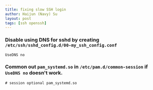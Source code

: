 ```yaml
---
title: fixing slow SSH login
author: Haijun (Navy) Su
layout: post
tags: [ssh openssh]
---
```


### Disable using DNS for sshd by creating `/etc/ssh/sshd_config.d/00-my_ssh_config.conf`

```
UseDNS no
```

### Common out `pam_systemd.so` in `/etc/pam.d/common-session` if `UseDNS no` doesn't work.

```
# session optional pam_systemd.so
```



